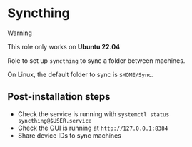 # Syncthing
> [!WARNING]
> This role only works on **Ubuntu 22.04**

Role to set up `syncthing` to sync a folder between machines.

On Linux, the default folder to sync is  `$HOME/Sync`.

## Post-installation steps
* Check the service is running with `systemctl status syncthing@$USER.service`
* Check the GUI is running at `http://127.0.0.1:8384`
* Share device IDs to sync machines